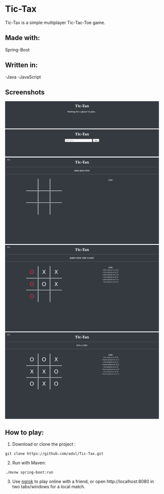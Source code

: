 # Tic-Tax
Tic-Tax is a simple multiplayer Tic-Tac-Toe game.

## Made with:
Spring-Boot

## Written in:
-Java
-JavaScript
    
## Screenshots

<img src="screenshots/sc1.png"><br>
<img src="screenshots/sc2.png"><br>
<img src="screenshots/sc3.png"><br>
<img src="screenshots/sc4.png"><br>
<img src="screenshots/sc5.png"><br>
    
## How to play:
1. Download or clone the project : 
~~~
git clone https://github.com/adxl/Tic-Tax.git
~~~
2. Run with Maven:
~~~
./mvnw spring-boot:run
~~~
3. Use [ngrok](https://ngrok.com/) to play online with a friend, or open http://localhost:8080 in two tabs/windows for a local match.

